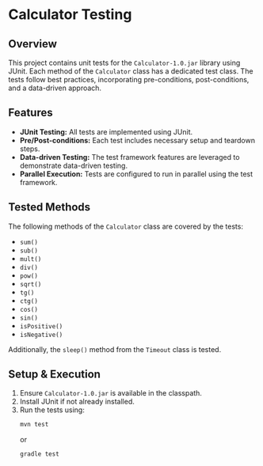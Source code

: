 # Calculator Testing

## Overview
This project contains unit tests for the `Calculator-1.0.jar` library using JUnit. Each method of the `Calculator` class has a dedicated test class. The tests follow best practices, incorporating pre-conditions, post-conditions, and a data-driven approach.

## Features
- **JUnit Testing:** All tests are implemented using JUnit.
- **Pre/Post-conditions:** Each test includes necessary setup and teardown steps.
- **Data-driven Testing:** The test framework features are leveraged to demonstrate data-driven testing.
- **Parallel Execution:** Tests are configured to run in parallel using the test framework.

## Tested Methods
The following methods of the `Calculator` class are covered by the tests:
- `sum()`
- `sub()`
- `mult()`
- `div()`
- `pow()`
- `sqrt()`
- `tg()`
- `ctg()`
- `cos()`
- `sin()`
- `isPositive()`
- `isNegative()`

Additionally, the `sleep()` method from the `Timeout` class is tested.

## Setup & Execution
1. Ensure `Calculator-1.0.jar` is available in the classpath.
2. Install JUnit if not already installed.
3. Run the tests using:
   ```sh
   mvn test
   ```
   or
   ```sh
   gradle test
   ```

